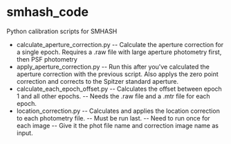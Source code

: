 # smhash_code
Python calibration scripts for SMHASH

- calculate_aperture_correction.py 
-- Calculate the aperture correction for a single epoch. Requires a .raw file with large aperture photometry first, then PSF photometry
- apply_aperture_correction.py
-- Run this after you've calculated the aperture correction with the previous script. Also applys the zero point correction and corrects to the Spitzer standard aperture.
- calculate_each_epoch_offset.py
-- Calculates the offset between epoch 1 and all other epochs.
-- Needs the .raw file and a .mtr file for each epoch.
- location_correction.py
-- Calculates and applies the location correction to each photometry file.
-- Must be run last.
-- Need to run once for each image
-- Give it the phot file name and correction image name as input. 
